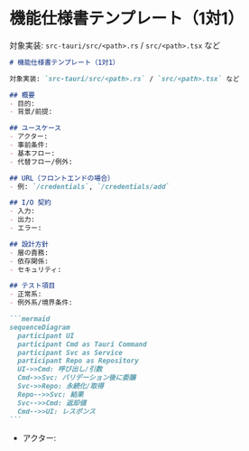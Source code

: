 # 機能仕様書テンプレート（1対1）

対象実装: `src-tauri/src/<path>.rs` / `src/<path>.tsx` など
````markdown
# 機能仕様書テンプレート（1対1）

対象実装: `src-tauri/src/<path>.rs` / `src/<path>.tsx` など

## 概要
- 目的:
- 背景/前提:

## ユースケース
- アクター:
- 事前条件:
- 基本フロー:
- 代替フロー/例外:

## URL（フロントエンドの場合）
- 例: `/credentials`, `/credentials/add`

## I/O 契約
- 入力:
- 出力:
- エラー:

## 設計方針
- 層の責務:
- 依存関係:
- セキュリティ:

## テスト項目
- 正常系:
- 例外系/境界条件:

```mermaid
sequenceDiagram
  participant UI
  participant Cmd as Tauri Command
  participant Svc as Service
  participant Repo as Repository
  UI->>Cmd: 呼び出し/引数
  Cmd->>Svc: バリデーション後に委譲
  Svc->>Repo: 永続化/取得
  Repo-->>Svc: 結果
  Svc-->>Cmd: 返却値
  Cmd-->>UI: レスポンス
```

````
  - アクター:
